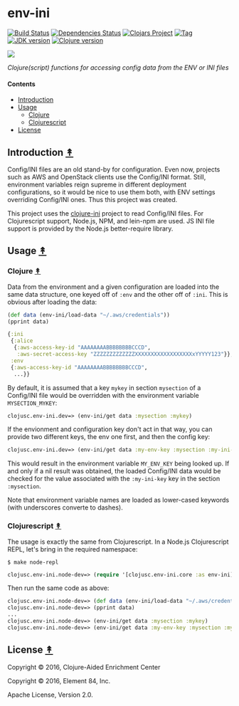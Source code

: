 # env-ini

[![Build Status][travis-badge]][travis]
[![Dependencies Status][deps-badge]][deps]
[![Clojars Project][clojars-badge]][clojars]
[![Tag][tag-badge]][tag]
[![JDK version][jdk-v]](.travis.yml)
[![Clojure version][clojure-v]](project.clj)

[![][logo]][logo-large]

*Clojure(script) functions for accessing config data from the ENV or INI files*


#### Contents

* [Introduction](#introduction-)
* [Usage](#usage-)
  * [Clojure](#clojure-)
  * [Clojurescript](#clojurescript-)
* [License](#license-)


## Introduction [&#x219F;](#contents)

Config/INI files are an old stand-by for configuration. Even now, projects such
as AWS and OpenStack clients use the Config/INI format. Still, environment
variables reign supreme in different deployment configurations, so it would be
nice to use them both, with ENV settings overriding Config/INI ones. Thus this
project was created.

This project uses the [clojure-ini][clojure ini] project to read Config/INI
files. For Clojurescript support, Node.js, NPM, and lein-npm are used. JS INI file
support is provided by the Node.js better-require library.


## Usage [&#x219F;](#contents)


### Clojure [&#x219F;](#contents)

Data from the environment and a given configuration are loaded into the same
data structure, one keyed off of `:env` and the other off of `:ini`. This is
obvious after loading the data:

```clj
(def data (env-ini/load-data "~/.aws/credentials"))
(pprint data)
```
```clj
{:ini
 {:alice
  {:aws-access-key-id "AAAAAAAABBBBBBBBCCCD",
   :aws-secret-access-key "ZZZZZZZZZZZZZXXXXXXXXXXXXXXXXXXxYYYYY123"}},
 :env
 {:aws-access-key-id "AAAAAAAABBBBBBBBCCCD",
  ...}}
  ```

By default, it is assumed that a key `mykey` in section `mysection` of a
Config/INI file would be overridden with the environment variable
`MYSECTION_MYKEY`:

```clj
clojusc.env-ini.dev=> (env-ini/get data :mysection :mykey)
```

If the envionment and configuration key don't act in that way, you can provide
two different keys, the env one first, and then the config key:

```clj
clojusc.env-ini.dev=> (env-ini/get data :my-env-key :mysection :my-ini-key)
```

This would result in the environment variable `MY_ENV_KEY` being looked up. If
and only if a nil result was obtained, the loaded Config/INI data would be
checked for the value associated with the `:my-ini-key` key in the section
`:mysection`.

Note that environment variable names are loaded as lower-cased keywords (with
underscores converte to dashes).


### Clojurescript [&#x219F;](#contents)

The usage is exactly the same from Clojurescript. In a Node.js Clojurescript
REPL, let's bring in the required namespace:


```
$ make node-repl
```
```clj
clojusc.env-ini.node-dev=> (require '[clojusc.env-ini.core :as env-ini])
```

Then run the same code as above:

```clj
clojusc.env-ini.node-dev=> (def data (env-ini/load-data "~/.aws/credentials"))
clojusc.env-ini.node-dev=> (pprint data)
...
clojusc.env-ini.node-dev=> (env-ini/get data :mysection :mykey)
clojusc.env-ini.node-dev=> (env-ini/get data :my-env-key :mysection :my-ini-key)
```


## License [&#x219F;](#contents)

Copyright © 2016, Clojure-Aided Enrichment Center

Copyright © 2016, Element 84, Inc.

Apache License, Version 2.0.


<!-- Named page links below: /-->

[travis]: https://travis-ci.org/clojusc/env-ini
[travis-badge]: https://travis-ci.org/clojusc/env-ini.png?branch=master
[deps]: http://jarkeeper.com/clojusc/env-ini
[deps-badge]: http://jarkeeper.com/clojusc/env-ini/status.svg
[logo]: resources/images/logo.png
[logo-large]: resources/images/logo-large.png
[tag-badge]: https://img.shields.io/github/tag/clojusc/env-ini.svg
[tag]: https://github.com/clojusc/env-ini/tags
[clojure-v]: https://img.shields.io/badge/clojure-1.8.0-blue.svg
[jdk-v]: https://img.shields.io/badge/jdk-1.7+-blue.svg
[clojars]: https://clojars.org/clojusc/env-ini
[clojars-badge]: https://img.shields.io/clojars/v/clojusc/env-ini.svg
[clojure ini]: https://github.com/jonase/clojure-ini
